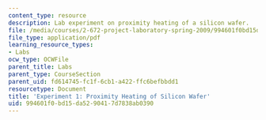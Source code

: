 ```yaml
---
content_type: resource
description: Lab experiment on proximity heating of a silicon wafer.
file: /media/courses/2-672-project-laboratory-spring-2009/994601f0bd15da5290417d7838ab0390_prx_heat.pdf
file_type: application/pdf
learning_resource_types:
- Labs
ocw_type: OCWFile
parent_title: Labs
parent_type: CourseSection
parent_uid: fd614745-fc1f-6cb1-a422-ffc6befbbdd1
resourcetype: Document
title: 'Experiment 1: Proximity Heating of Silicon Wafer'
uid: 994601f0-bd15-da52-9041-7d7838ab0390
---
```

